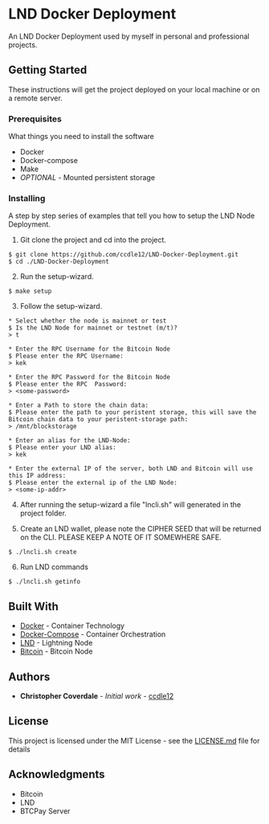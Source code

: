 # LND Docker Deployment

An LND Docker Deployment used by myself in personal and professional projects.

## Getting Started

These instructions will get the project deployed on your local machine or on a remote server.

### Prerequisites

What things you need to install the software

* Docker
* Docker-compose
* Make
* *OPTIONAL* - Mounted persistent storage


### Installing

A step by step series of examples that tell you how to setup the LND Node Deployment.

1. Git clone the project and cd into the project.

```
$ git clone https://github.com/ccdle12/LND-Docker-Deployment.git
$ cd ./LND-Docker-Deployment
```

2. Run the setup-wizard.

```
$ make setup
```

3. Follow the setup-wizard.

```
* Select whether the node is mainnet or test
$ Is the LND Node for mainnet or testnet (m/t)?
> t

* Enter the RPC Username for the Bitcoin Node
$ Please enter the RPC Username:
> kek

* Enter the RPC Password for the Bitcoin Node
$ Please enter the RPC  Password:
> <some-password>

* Enter a Path to store the chain data:
$ Please enter the path to your peristent storage, this will save the Bitcoin chain data to your peristent-storage path:
> /mnt/blockstorage

* Enter an alias for the LND-Node:
$ Please enter your LND alias:
> kek

* Enter the external IP of the server, both LND and Bitcoin will use this IP address:
$ Please enter the external ip of the LND Node:
> <some-ip-addr>
```

4. After running the setup-wizard a file "lncli.sh" will generated in the project folder.

5. Create an LND wallet, please note the CIPHER SEED that will be returned on the CLI.
PLEASE KEEP A NOTE OF IT SOMEWHERE SAFE.
```
$ ./lncli.sh create
```

6. Run LND commands

```
$ ./lncli.sh getinfo
```

## Built With

* [Docker](https://www.docker.com/) - Container Technology
* [Docker-Compose](https://docs.docker.com/compose/) - Container Orchestration
* [LND](https://github.com/lightningnetwork/lnd) - Lightning Node
* [Bitcoin](https://github.com/bitcoin/bitcoin) - Bitcoin Node

## Authors

* **Christopher Coverdale** - *Initial work* - [ccdle12](https://github.com/ccdle12)

## License

This project is licensed under the MIT License - see the [LICENSE.md](LICENSE.md) file for details

## Acknowledgments

* Bitcoin
* LND
* BTCPay Server
